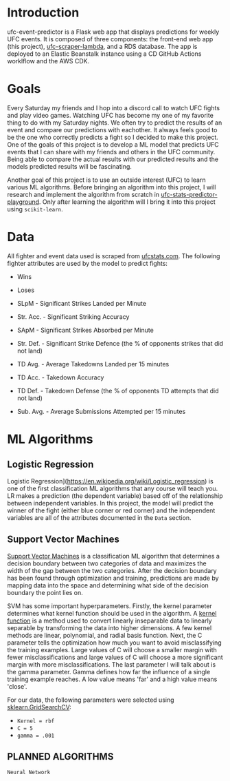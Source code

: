  # Introduction

ufc-event-predictor is a Flask web app that displays predictions for weekly UFC events. It is composed of three components: the front-end web app (this project), [ufc-scraper-lambda](https://github.com/natebuel29/ufc-scraper-lambda), and a RDS database. The app is deployed to an Elastic Beanstalk instance using a CD GitHub Actions worklflow and the AWS CDK.

# Goals

Every Saturday my friends and I hop into a discord call to watch UFC fights and play video games. Watching UFC has become my one of my favorite thing to do with my Saturday nights. We often try to predict the results of an event and compare our predictions with eachother. It always feels good to be the one who correctly predicts a fight so I decided to make this project. One of the goals of this project is to develop a ML model that predicts UFC events that I can share with my friends and others in the UFC community. Being able to compare the actual results with our predicted results and the models predicted results will be fascinating.

Another goal of this project is to use an outside interest (UFC) to learn various ML algorithms. Before bringing an algorithm into this project, I will research and implement the algorithm from scratch in [ufc-stats-predictor-playground](https://github.com/natebuel29/ufc-stats-predictor-playground/tree/main/predictor_playground). Only after learning the algorithm will I bring it into this project using `scikit-learn`.


# Data

All fighter and event data used is scraped from [ufcstats.com](http://ufcstats.com/statistics/events/completed). The following fighter attributes are used by the model to predict fights:

- Wins

- Loses

- SLpM - Significant Strikes Landed per Minute

- Str. Acc. - Significant Striking Accuracy

- SApM - Significant Strikes Absorbed per Minute

- Str. Def. - Significant Strike Defence (the % of opponents strikes that did not land)

- TD Avg. - Average Takedowns Landed per 15 minutes

- TD Acc. - Takedown Accuracy

- TD Def. - Takedown Defense (the % of opponents TD attempts that did not land)

- Sub. Avg. - Average Submissions Attempted per 15 minutes

 # ML Algorithms

 ## Logistic Regression

Logistic Regression](https://en.wikipedia.org/wiki/Logistic_regression) is one of the first classification ML algorithms that any course will teach you. LR makes a prediction (the dependent variable) based off of the relationship between independent variables. In this project, the model will predict the winner of the fight (either blue corner or red corner) and the independent variables are all of the attributes documented in the `Data` section.

 ## Support Vector Machines

[Support Vector Machines](https://en.wikipedia.org/wiki/Support-vector_machine) is a classification ML algorithm that determines a decision boundary between two categories of data and maximizes the width of the gap between the two categories. After the decision boundary has been found through optimization and training, predictions are made by mapping data into the space and determining what side of the decision boundary the point lies on.

SVM has some important hyperparameters. Firstly, the kernel parameter determines what kernel function should be used in the algorithm. A [kernel function](https://en.wikipedia.org/wiki/Kernel_method) is a method used to convert linearly inseparable data to linearly separable by transforming the data into higher dimensions. A few kernel methods are linear, polynomial, and radial basis function. Next, the C parameter tells the optimization how much you want to avoid misclassifying the training examples. Large values of C will choose a smaller margin with fewer misclassifications and large values of C will choose a more significant margin with more misclassifications. The last parameter I will talk about is the gamma parameter. Gamma defines how far the influence of a single training example reaches. A low value means 'far' and a high value means 'close'.

For our data, the following parameters were selected using [sklearn.GridSearchCV](https://scikit-learn.org/stable/modules/generated/sklearn.model_selection.GridSearchCV.html):

- `Kernel = rbf`
- `C = 5`
- `gamma = .001`

## PLANNED ALGORITHMS

`Neural Network`
